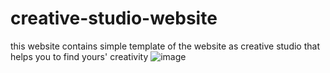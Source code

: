 # creative-studio-website
this website contains simple template of the website as creative studio that helps you to find yours' creativity
![image](https://github.com/Deepakrocknow/creative-studio-website/assets/130336302/8b4689d0-c8eb-4dae-968c-cc0164d8a063)
